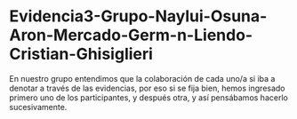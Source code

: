 # Evidencia3-Grupo-Naylui-Osuna-Aron-Mercado-Germ-n-Liendo-Cristian-Ghisiglieri
En nuestro grupo entendimos que la colaboración de cada uno/a si iba a denotar a través de las evidencias, por eso si se fija bien, hemos ingresado primero uno de los participantes, y después otra, y así pensábamos hacerlo sucesivamente.
